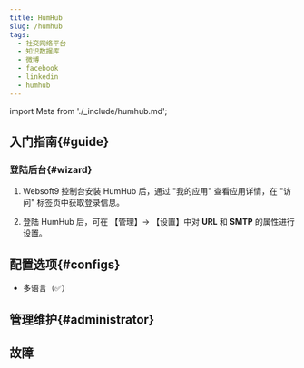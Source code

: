 ```yaml
---
title: HumHub
slug: /humhub
tags:
  - 社交网络平台
  - 知识数据库
  - 微博
  - facebook
  - linkedin
  - humhub
---
```


import Meta from './_include/humhub.md';

<Meta name="meta" />

## 入门指南{#guide}

### 登陆后台{#wizard}

1. Websoft9 控制台安装 HumHub 后，通过 "我的应用" 查看应用详情，在 "访问" 标签页中获取登录信息。  

2. 登陆  HumHub 后，可在 【管理】-> 【设置】中对 **URL** 和 **SMTP** 的属性进行设置。

## 配置选项{#configs}

- 多语言（✅）

## 管理维护{#administrator}

## 故障

